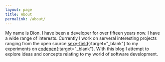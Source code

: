 ```yaml
---
layout: page
title: About
permalink: /about/
---
```


My name is Dion. I have been a developer for over fifteen years now. I have a wide range of interests. Currently I work on serveral interesting projects ranging from the open source [sexy-field](https://github.com/dionsnoeijen?tab=repositories){:target="_blank"} to my experiments on [codepen](https://codepen.io/octopus11/){:target="_blank"}. With this blog I attempt to explore ideas and concepts relating to my world of software development.
